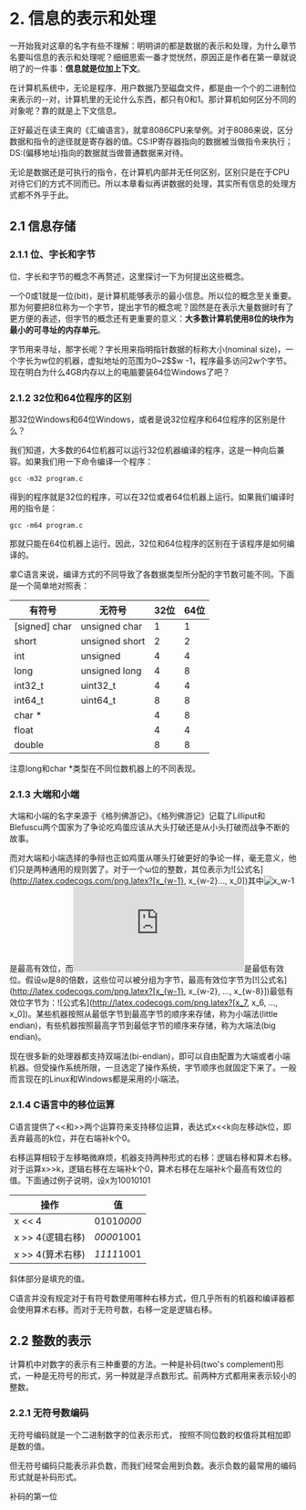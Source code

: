# 2. 信息的表示和处理

一开始我对这章的名字有些不理解：明明讲的都是数据的表示和处理，为什么章节名要叫信息的表示和处理呢？细细思索一番才觉恍然，原因正是作者在第一章就说明了的一件事：**信息就是位加上下文**。

在计算机系统中，无论是程序、用户数据乃至磁盘文件，都是由一个个的二进制位来表示的--对，计算机里的无论什么东西，都只有0和1。那计算机如何区分不同的对象呢？靠的就是上下文信息。

正好最近在读王爽的《汇编语言》，就拿8086CPU来举例。对于8086来说，区分数据和指令的途径就是寄存器的值。CS:IP寄存器指向的数据被当做指令来执行；DS:(偏移地址)指向的数据就当做普通数据来对待。

无论是数据还是可执行的指令，在计算机内部并无任何区别，区别只是在于CPU对待它们的方式不同而已。所以本章看似再讲数据的处理，其实所有信息的处理方式都不外乎于此。

## 2.1 信息存储

### 2.1.1 位、字长和字节

位、字长和字节的概念不再赘述，这里探讨一下为何提出这些概念。

一个0或1就是一位(bit)，是计算机能够表示的最小信息。所以位的概念至关重要。那为何要把8位称为一个字节，提出字节的概念呢？固然是在表示大量数据时有了更方便的表述，但字节的概念还有更重要的意义：**大多数计算机使用8位的块作为最小的可寻址的内存单元**。

字节用来寻址，那字长呢？字长用来指明指针数据的标称大小(nominal size)，一个字长为w位的机器，虚拟地址的范围为0~2$$w -1，程序最多访问2w个字节。现在明白为什么4GB内存以上的电脑要装64位Windows了吧？

### 2.1.2 32位和64位程序的区别

那32位Windows和64位Windows，或者是说32位程序和64位程序的区别是什么？

我们知道，大多数的64位机器可以运行32位机器编译的程序，这是一种向后兼容。如果我们用一下命令编译一个程序：

```shell
gcc -m32 program.c
```

得到的程序就是32位的程序，可以在32位或者64位机器上运行。如果我们编译时用的指令是：

```shell
gcc -m64 program.c
```

那就只能在64位机器上运行。因此，32位和64位程序的区别在于该程序是如何编译的。

拿C语言来说，编译方式的不同导致了各数据类型所分配的字节数可能不同。下面是一个简单地对照表：

| 有符号           | 无符号            | 32位  | 64位  |
| ------------- | -------------- | ---- | ---- |
| [signed] char | unsigned char  | 1    | 1    |
| short         | unsigned short | 2    | 2    |
| int           | unsigned       | 4    | 4    |
| long          | unsigned long  | 4    | 8    |
| int32_t       | uint32_t       | 4    | 4    |
| int64_t       | uint64_t       | 8    | 8    |
| char *        |                | 4    | 8    |
| float         |                | 4    | 4    |
| double        |                | 8    | 8    |

注意long和char *类型在不同位数机器上的不同表现。

### 2.1.3 大端和小端

大端和小端的名字来源于《格列佛游记》。《格列佛游记》记载了Lilliput和Blefuscu两个国家为了争论吃鸡蛋应该从大头打破还是从小头打破而战争不断的故事。

而对大端和小端选择的争辩也正如鸡蛋从哪头打破更好的争论一样，毫无意义，他们只是两种通用的规则罢了。对于一个ω位的整数，其位表示为![公式名](http://latex.codecogs.com/png.latex?[x_{w-1}, x_{w-2}..., x_0])其中![x_w-1](http://latex.codecogs.com/png.latex?x_{w-1})是最高有效位，而![公式名](http://latex.codecogs.com/png.latex?x_0)是最低有效位。假设ω是8的倍数，这些位可以被分组为字节，最高有效位字节为[![公式名](http://latex.codecogs.com/png.latex?[x_{w-1}, x_{w-2}, ..., x_{w-8}])最低有效位字节为：![公式名](http://latex.codecogs.com/png.latex?[x_7, x_6, ..., x_0])。某些机器按照从最低字节到最高字节的顺序来存储，称为小端法(little endian)，有些机器按照最高字节到最低字节的顺序来存储，称为大端法(big endian)。

现在很多新的处理器都支持双端法(bi-endian)，即可以自由配置为大端或者小端机器。但受操作系统所限，一旦选定了操作系统，字节顺序也就固定下来了。一般而言现在的Linux和Windows都是采用的小端法。

### 2.1.4 C语言中的移位运算

C语言提供了<<和>>两个运算符来支持移位运算，表达式x<<k向左移动k位，即丢弃最高的k位，并在右端补k个0。

右移运算相较于左移略微麻烦，机器支持两种形式的右移：逻辑右移和算术右移。对于运算x>>k，逻辑右移在左端补k个0，算术右移在左端补k个最高有效位的值。下面通过例子说明，设x为10010101

| 操作           | 值          |
| ------------ | ---------- |
| x << 4       | 0101*0000* |
| x >> 4(逻辑右移) | *0000*1001 |
| x >> 4(算术右移) | *1111*1001 |

斜体部分是填充的值。

C语言并没有规定对于有符号数使用哪种右移方式，但几乎所有的机器和编译器都会使用算术右移。而对于无符号数，右移一定是逻辑右移。

## 2.2 整数的表示

计算机中对数字的表示有三种重要的方法。一种是补码(two's complement)形式，一种是无符号的形式，另一种就是浮点数形式。前两种方式都用来表示较小的整数。

### 2.2.1 无符号数编码

无符号编码就是一个二进制数字的位表示形式， 按照不同位数的权值将其相加即是数的值。

但无符号编码只能表示非负数，而我们经常会用到负数。表示负数的最常用的编码形式就是补码形式。

补码的第一位